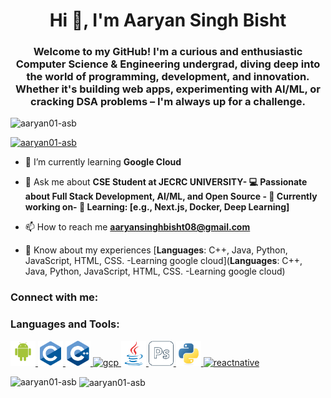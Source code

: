 <h1 align="center">Hi 👋, I'm Aaryan Singh Bisht</h1>
<h3 align="center">Welcome to my GitHub! I'm a curious and enthusiastic Computer Science & Engineering undergrad, diving deep into the world of programming, development, and innovation. Whether it's building web apps, experimenting with AI/ML, or cracking DSA problems – I'm always up for a challenge.</h3>

<p align="left"> <img src="https://komarev.com/ghpvc/?username=aaryan01-asb&label=Profile%20views&color=0e75b6&style=flat" alt="aaryan01-asb" /> </p>

<p align="left"> <a href="https://github.com/ryo-ma/github-profile-trophy"><img src="https://github-profile-trophy.vercel.app/?username=aaryan01-asb" alt="aaryan01-asb" /></a> </p>

- 🌱 I’m currently learning **Google Cloud**

- 💬 Ask me about **CSE Student at JECRC UNIVERSITY- 💻 Passionate about Full Stack Development, AI/ML, and Open Source - 🔧 Currently working on- 🧠 Learning: [e.g., Next.js, Docker, Deep Learning]**

- 📫 How to reach me **aaryansinghbisht08@gmail.com**

- 📄 Know about my experiences [**Languages**: C++, Java, Python, JavaScript, HTML, CSS. -Learning google cloud](**Languages**: C++, Java, Python, JavaScript, HTML, CSS. -Learning google cloud)

<h3 align="left">Connect with me:</h3>
<p align="left">
</p>

<h3 align="left">Languages and Tools:</h3>
<p align="left"> <a href="https://developer.android.com" target="_blank" rel="noreferrer"> <img src="https://raw.githubusercontent.com/devicons/devicon/master/icons/android/android-original-wordmark.svg" alt="android" width="40" height="40"/> </a> <a href="https://www.cprogramming.com/" target="_blank" rel="noreferrer"> <img src="https://raw.githubusercontent.com/devicons/devicon/master/icons/c/c-original.svg" alt="c" width="40" height="40"/> </a> <a href="https://www.w3schools.com/cpp/" target="_blank" rel="noreferrer"> <img src="https://raw.githubusercontent.com/devicons/devicon/master/icons/cplusplus/cplusplus-original.svg" alt="cplusplus" width="40" height="40"/> </a> <a href="https://cloud.google.com" target="_blank" rel="noreferrer"> <img src="https://www.vectorlogo.zone/logos/google_cloud/google_cloud-icon.svg" alt="gcp" width="40" height="40"/> </a> <a href="https://www.java.com" target="_blank" rel="noreferrer"> <img src="https://raw.githubusercontent.com/devicons/devicon/master/icons/java/java-original.svg" alt="java" width="40" height="40"/> </a> <a href="https://www.photoshop.com/en" target="_blank" rel="noreferrer"> <img src="https://raw.githubusercontent.com/devicons/devicon/master/icons/photoshop/photoshop-line.svg" alt="photoshop" width="40" height="40"/> </a> <a href="https://www.python.org" target="_blank" rel="noreferrer"> <img src="https://raw.githubusercontent.com/devicons/devicon/master/icons/python/python-original.svg" alt="python" width="40" height="40"/> </a> <a href="https://reactnative.dev/" target="_blank" rel="noreferrer"> <img src="https://reactnative.dev/img/header_logo.svg" alt="reactnative" width="40" height="40"/> </a> </p>

<p><img align="left" src="https://github-readme-stats.vercel.app/api/top-langs?username=aaryan01-asb&show_icons=true&locale=en&layout=compact" alt="aaryan01-asb" /></p>

<p>&nbsp;<img align="center" src="https://github-readme-stats.vercel.app/api?username=aaryan01-asb&show_icons=true&locale=en" alt="aaryan01-asb" /></p>
